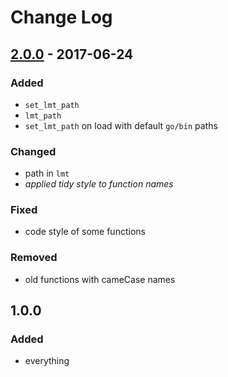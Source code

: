 # Change Log

## [2.0.0] - 2017-06-24
### Added
- `set_lmt_path`
- `lmt_path`
- `set_lmt_path` on load with default `go/bin` paths

### Changed
- path in `lmt`
- *applied tidy style to function names*

### Fixed
- code style of some functions

### Removed
- old functions with cameCase names

## 1.0.0
### Added
- everything

[2.0.0]: https://github.com/stefanocoretta/speakr/compare/v1.0.0...v2.0.0
